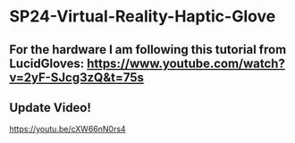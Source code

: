 # SP24-Virtual-Reality-Haptic-Glove

## For the hardware I am following this tutorial from LucidGloves: https://www.youtube.com/watch?v=2yF-SJcg3zQ&t=75s

## Update Video!
https://youtu.be/cXW66nN0rs4
